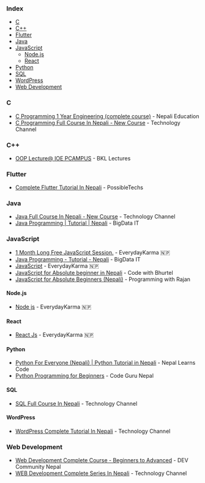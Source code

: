 ### Index

* [C](#c)
* [C++](#cpp)
* [Flutter](#flutter)
* [Java](#java)
* [JavaScript](#javascript)
    * [Node.js](#nodejs)
    * [React](#react)
* [Python](#python)
* [SQL](#sql)
* [WordPress](#wordpress)
* [Web Development](#web_development)


### C

* [C Programming 1 Year Engineering (complete course)](https://www.youtube.com/playlist?list=PLyTjtAH-y1X-18oDItO59hvDTq1IDTM5I) - Nepali Education
* [C Programming Full Course In Nepali - New Course](https://www.youtube.com/watch?v=7WH8C48UNDU&list=PL2OJkQtHPRicxyldFGNJRRG4WwNe0Kjqe&index=3) - Technology Channel


### <a id="cpp"></a>C++

* [OOP Lecture@ IOE PCAMPUS](https://www.youtube.com/playlist?list=PLDdqAl5wWxmQk2RbqSsBrJAr7YUezu_sZ) - BKL Lectures


### Flutter

* [Complete Flutter Tutorial In Nepali](https://www.youtube.com/playlist?list=PLHVfxywAyZ5KAO618EKdGTJ4zJAGFeIYh) - PossibleTechs


### Java

* [Java Full Course In Nepali - New Course](https://www.youtube.com/watch?v=56Cc-DT66Bc&t=2626s) - Technology Channel
* [Java Programming \| Tutorial \| Nepali](https://www.youtube.com/playlist?list=PLmZYUigljiyc-tf7oMmM-s832ibhGxTpT) - BigData IT



### JavaScript

* [1 Month Long Free JavaScript Session.](https://www.youtube.com/playlist?list=PLckS_N3kOwFEpcaJ8FZ0dsEkmxg6NXd7A) - EverydayKarma 🇳🇵
* [Java Programming - Tutorial - Nepali](https://www.youtube.com/playlist?list=PLmZYUigljiyc-tf7oMmM-s832ibhGxTpT) - BigData IT
* [JavaScript](https://www.youtube.com/playlist?list=PLckS_N3kOwFH-GCqCd6i-vPo-Z75DcOnc) - EverydayKarma 🇳🇵
* [JavaScript for Absolute beginner in Nepali](https://www.youtube.com/playlist?list=PLXbNCt66dIJFk9gGB49ldr6XpzLLhpt-V) - Code with Bhurtel
* [JavaScript for Absolute Beginners (Nepali)](https://www.youtube.com/playlist?list=PLUYR0rHgTK0XygpL3f1-9srFNoxcJA7J8) - Programming with Rajan


#### Node.js

* [Node js](https://www.youtube.com/playlist?list=PLckS_N3kOwFEJnIy0PG0zU6XjUOBGkW9x) - EverydayKarma 🇳🇵


#### React

* [React Js](https://www.youtube.com/playlist?list=PLckS_N3kOwFHhFEmcRs8jvX7xFaRFI4H1) - EverydayKarma 🇳🇵


#### Python

* [Python For Everyone (Nepali) \| Python Tutorial in Nepali](https://www.youtube.com/playlist?list=PLdotwI6PELzxZYpFoQEM6ZD3Zm5LpZMYd) - Nepal Learns Code
* [Python Programming for Beginners](https://www.youtube.com/playlist?list=PL5JWhQjeWNq2_NJSM-9QdtCU8U--liTdO) - Code Guru Nepal


#### SQL

* [SQL Full Course In Nepali](https://www.youtube.com/watch?v=Lt52pYaoSR8&list=PL2OJkQtHPRicxyldFGNJRRG4WwNe0Kjqe&index=2) - Technology Channel


#### WordPress

* [WordPress Complete Tutorial In Nepali](https://www.youtube.com/playlist?list=PL2OJkQtHPRie2xyBApANdVp_LUz4v7xIG) - Technology Channel


### Web Development

* [Web Development Complete Course - Beginners to Advanced](https://www.youtube.com/playlist?list=PL6wQiTZpOuaAqyL_RI-o9M6o2JO0jh_5R) - DEV Community Nepal
* [WEB Development Complete Series In Nepali](https://www.youtube.com/playlist?list=PL2OJkQtHPRiejkQq4IX6Vf0NXbeEiQGIt) - Technology Channel


